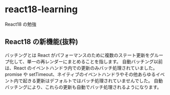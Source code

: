 # react18-learning

React18 の勉強

## React18 の新機能(抜粋)

バッチングとは React がパフォーマンスのために複数のステート更新をグループ化して、単一の再レンダーにまとめることを指します。
自動バッチング以前は、React のイベントハンドラ内での更新のみバッチ処理されていました。
promise や setTimeout、ネイティブのイベントハンドラやその他あらゆるイベント内で起きる更新はデフォルトではバッチ処理されていませんでした。
自動バッチングにより、これらの更新も自動でバッチ処理されるようになります。
